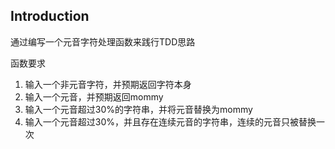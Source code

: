 ## Introduction
通过编写一个元音字符处理函数来践行TDD思路  

函数要求   
 
1. 输入一个非元音字符，并预期返回字符本身
1. 输入一个元音，并预期返回mommy
1. 输入一个元音超过30%的字符串，并将元音替换为mommy
1. 输入一个元音超过30%，并且存在连续元音的字符串，连续的元音只被替换一次

